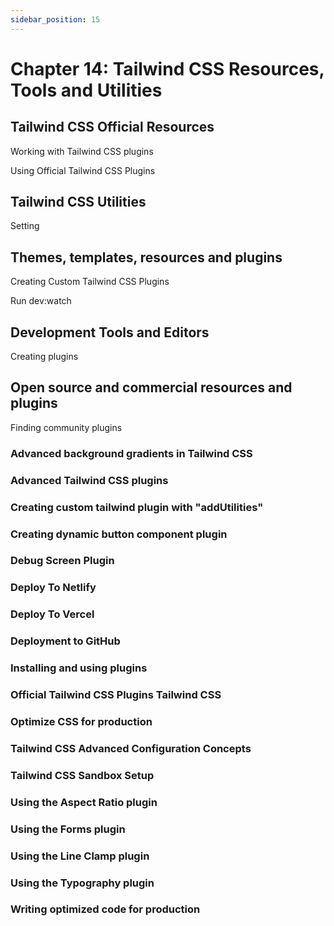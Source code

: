 ```yaml
---
sidebar_position: 15
---
```


# Chapter 14: Tailwind CSS Resources, Tools and Utilities

## Tailwind CSS Official Resources

Working with Tailwind CSS plugins

Using Official Tailwind CSS Plugins

## Tailwind CSS Utilities

Setting

## Themes, templates, resources and plugins

Creating Custom Tailwind CSS Plugins

Run dev:watch

## Development Tools and Editors

Creating plugins

## Open source and commercial resources and plugins

Finding community plugins

### Advanced background gradients in Tailwind CSS

### Advanced Tailwind CSS plugins

### Creating custom tailwind plugin with "addUtilities"

### Creating dynamic button component plugin

### Debug Screen Plugin

### Deploy To Netlify

### Deploy To Vercel

### Deployment to GitHub

### Installing and using plugins

### Official Tailwind CSS Plugins Tailwind CSS

### Optimize CSS for production

### Tailwind CSS Advanced Configuration Concepts

### Tailwind CSS Sandbox Setup

### Using the Aspect Ratio plugin

### Using the Forms plugin

### Using the Line Clamp plugin

### Using the Typography plugin

### Writing optimized code for production
